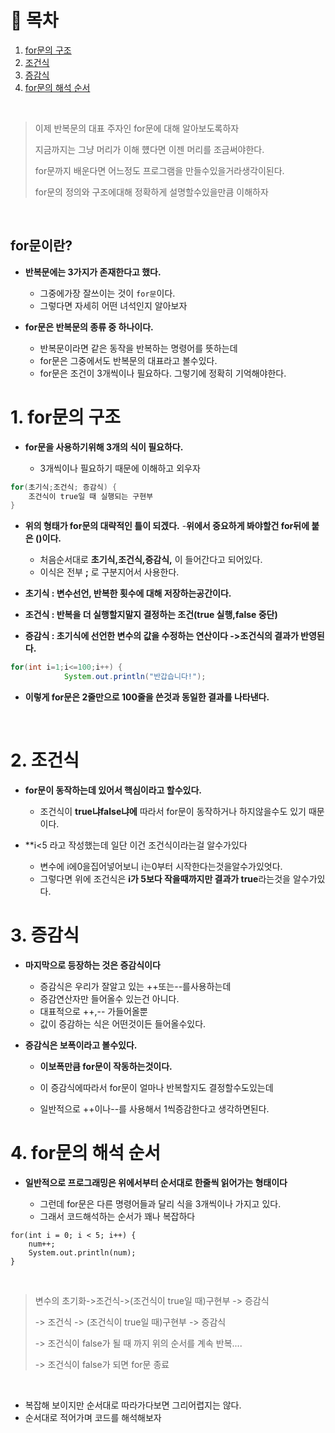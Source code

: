 # 🔖 목차
1. [for문의 구조](#1-for문의-구조)<br/>
2. [조건식](#2-조건식)<br/>
3. [증감식](#3-증감식)<br/>
4. [for문의 해석 순서](#4-for문의-해석-순서)<br/>



<br/>

> 이제 반복문의 대표 주자인 for문에 대해 알아보도록하자
> 
> 지금까지는 그냥 머리가 이해 헀다면 이젠 머리를 조금써야한다.
> 
> for문까지 배운다면 어느정도 프로그램을 만들수있을거라생각이된다.
> 
> for문의 정의와 구조에대해 정확하게 설명할수있을만큼 이해하자

<br/>


## for문이란?
- **반복문에는 3가지가 존재한다고 했다.**

  - 그중에가장 잘쓰이는 것이 <code>for문</code>이다.
  - 그렇다면 자세히 어떤 녀석인지 알아보자

- **for문은 반복문의 종류 중 하나이다.**

  - 반복문이라면 같은 동작을 반복하는 명령어를 뜻하는데
  - for문은 그중에서도 반복문의 대표라고 볼수있다.
  - for문은 조건이 3개씩이나 필요하다. 그렇기에 정확히 기억해야한다.

# 1. for문의 구조
- **for문을 사용하기위해 3개의 식이 필요하다.**

  - 3개씩이나 필요하기 때문에 이해하고 외우자

```java
for(초기식;조건식; 증감식) {
	조건식이 true일 때 실행되는 구현부
}
```
- **위의 형태가 for문의 대략적인 틀이 되겠다.**
-**위에서 중요하게 봐야할건 for뒤에 붙은 ()이다.**

  - 처음순서대로 **초기식,조건식,증감식,** 이 들어간다고 되어있다.
  - 이식은 전부 **;** 로 구분지어서 사용한다.

- **초기식 : 변수선언, 반복한 횟수에 대해 저장하는공간이다.**
- **조건식 : 반복을 더 실행할지말지 결정하는 조건(true 실행,false 중단)**
- **증감식 : 초기식에 선언한 변수의 값을 수정하는 연산이다 ->조건식의 결과가 반영된다.**

```java
for(int i=1;i<=100;i++) {
			System.out.println("반갑습니다!");
```
- **이렇게 for문은 2줄만으로 100줄을 쓴것과 동일한 결과를 나타낸다.**

<br/>

# 2. 조건식

- **for문이 동작하는데 있어서 핵심이라고 할수있다.**

  - 조건식이 **true냐false냐에** 따라서 for문이 동작하거나 하지않을수도 있기 때문이다.

- **i<5 라고 작성했는데 일단 이건 조건식이라는걸 알수가있다

  - 변수에 i에0을집어넣어보니 i는0부터 시작한다는것을알수가있엇다.
  - 그렇다면 위에 조건식은 **i가 5보다 작을때까지만 결과가 true**라는것을 알수가있다.


# 3. 증감식
- **마지막으로 등장하는 것은 증감식이다**

  - 증감식은 우리가 잘알고 있는 ++또는--를사용하는데
  - 증감연산자만 들어올수 있는건 아니다.
  - 대표적으로 ++,-- 가들어올뿐
  - 값이 증감하는 식은 어떤것이든 들어올수있다.

- **증감식은 보폭이라고 볼수있다.**

  - **이보폭만큼  for문이 작동하는것이다.**
  - 이 증감식에따라서 for문이 얼마나 반복할지도 결정할수도있는데

  - 일반적으로  ++이나--를 사용해서 1씩증감한다고 생각하면된다.

# 4. for문의 해석 순서

- **일반적으로 프로그래밍은 위에서부터 순서대로 한줄씩 읽어가는 형태이다**

  - 그런데 for문은 다른 명령어들과 달리 식을 3개씩이나 가지고 있다.
  - 그래서 코드해석하는 순서가 꽤나 복잡하다

```javaint num = 0;
for(int i = 0; i < 5; i++) {
	num++;
    System.out.println(num);
}
```
<br/>


> 변수의 초기화->조건식->(조건식이 true일 때)구현부 -> 증감식
> 
> -> 조건식 -> (조건식이 true일 때)구현부 -> 증감식
> 
> -> 조건식이 false가 될 때 까지 위의 순서를 계속 반복....
> 
> -> 조건식이 false가 되면 for문 종료

<br/>

- 복잡해 보이지만 순서대로 따라가다보면 그리어렵지는 않다.
- 순서대로 적어가며 코드를 해석해보자




 


